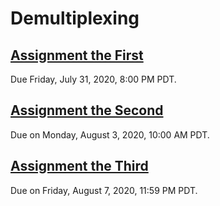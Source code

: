 # Demultiplexing

## [Assignment the First](Assignment-the-first)
Due Friday, July 31, 2020, 8:00 PM PDT.

## [Assignment the Second](Assignment-the-second)
Due on Monday, August 3, 2020, 10:00 AM PDT.

## [Assignment the Third](Assignment-the-third)
Due on Friday, August 7, 2020, 11:59 PM PDT.
